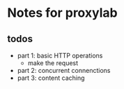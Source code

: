 # Notes for proxylab

## todos

- part 1: basic HTTP operations
  - make the request 
- part 2: concurrent connenctions
- part 3: content caching
